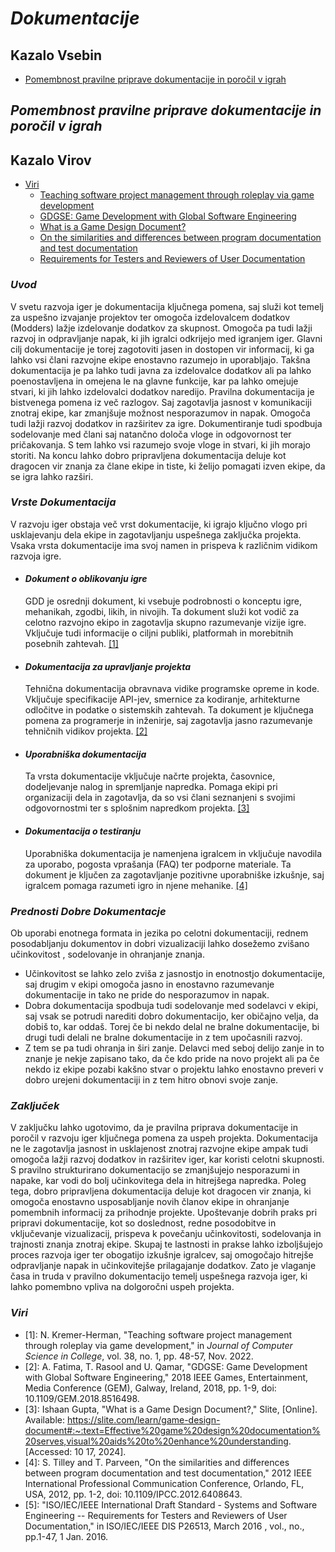 # ***Dokumentacije***
## Kazalo Vsebin
* [Pomembnost pravilne priprave dokumentacije in poročil v igrah](#pomembnost-pravilne-priprave-dokumentacije-in-poročil-v-igrah)
## ***Pomembnost pravilne priprave dokumentacije in poročil v igrah***
## Kazalo Virov
* [Viri](#viri)
  * [Teaching software project management through roleplay via game development](#ref1)
  * [GDGSE: Game Development with Global Software Engineering](#ref2)
  * [What is a Game Design Document?](#ref3)
  * [On the similarities and differences between program documentation and test documentation](#ref4)
  * [Requirements for Testers and Reviewers of User Documentation](#ref5)
### ***Uvod***
V svetu razvoja iger je dokumentacija ključnega pomena, saj služi kot temelj za uspešno izvajanje projektov ter omogoča izdelovalcem dodatkov (Modders) lažje izdelovanje dodatkov za skupnost. Omogoča pa tudi lažji razvoj in odpravljanje napak, ki jih igralci odkrijejo med igranjem iger. Glavni cilj dokumentacije je torej zagotoviti jasen in dostopen vir informacij, ki ga lahko vsi člani razvojne ekipe enostavno razumejo in uporabljajo. Takšna dokumentacija je pa lahko tudi javna za izdelovalce dodatkov ali pa lahko poenostavljena in omejena le na glavne funkcije, kar pa lahko omejuje stvari, ki jih lahko izdelovalci dodatkov naredijo.
Pravilna dokumentacija je bistvenega pomena iz več razlogov. Saj zagotavlja jasnost v komunikaciji znotraj ekipe, kar zmanjšuje možnost nesporazumov in napak. Omogoča tudi lažji razvoj dodatkov in razširitev za igre. Dokumentiranje tudi spodbuja sodelovanje med člani saj natančno določa vloge in odgovornost ter pričakovanja. S tem lahko vsi razumejo svoje vloge in stvari, ki jih morajo storiti. Na koncu lahko dobro pripravljena dokumentacija deluje kot dragocen vir znanja za člane ekipe in tiste, ki želijo pomagati izven ekipe, da se igra lahko razširi. 
### ***Vrste Dokumentacija***
V razvoju iger obstaja več vrst dokumentacije, ki igrajo ključno vlogo pri usklajevanju dela ekipe in zagotavljanju uspešnega zaključka projekta. Vsaka vrsta dokumentacije ima svoj namen in prispeva k različnim vidikom razvoja igre.
+ #### ***Dokument o oblikovanju igre***
  GDD je osrednji dokument, ki vsebuje podrobnosti o konceptu igre, mehanikah, zgodbi, likih, in nivojih. Ta dokument služi kot vodič za celotno razvojno ekipo in zagotavlja skupno razumevanje vizije igre. Vključuje tudi informacije o ciljni publiki, platformah in morebitnih posebnih zahtevah. [[1]](#ref1)
+ #### ***Dokumentacija za upravljanje projekta***
  Tehnična dokumentacija obravnava vidike programske opreme in kode. Vključuje specifikacije API-jev, smernice za kodiranje, arhitekturne odločitve in podatke o sistemskih zahtevah. Ta dokument je ključnega pomena za programerje in inženirje, saj zagotavlja jasno razumevanje tehničnih vidikov projekta. [[2]](#ref2)
+ #### ***Uporabniška dokumentacija***
  Ta vrsta dokumentacije vključuje načrte projekta, časovnice, dodeljevanje nalog in spremljanje napredka. Pomaga ekipi pri organizaciji dela in zagotavlja, da so vsi člani seznanjeni s svojimi odgovornostmi ter s splošnim napredkom projekta. [[3]](#ref3)
+ #### ***Dokumentacija o testiranju***
  Uporabniška dokumentacija je namenjena igralcem in vključuje navodila za uporabo, pogosta vprašanja (FAQ) ter podporne materiale. Ta dokument je ključen za zagotavljanje pozitivne uporabniške izkušnje, saj igralcem pomaga razumeti igro in njene mehanike. [[4]](#ref4)
### ***Prednosti Dobre Dokumentacje***
Ob uporabi enotnega formata in jezika po celotni dokumentaciji, rednem posodabljanju dokumentov in dobri vizualizaciji lahko dosežemo zvišano učinkovitost , sodelovanje in ohranjanje znanja.
+ Učinkovitost se lahko zelo zviša z jasnostjo in enotnostjo dokumentacije, saj drugim v ekipi omogoča jasno in enostavno razumevanje dokumentacije in tako ne pride do nesporazumov in napak.
+ Dobra dokumentacija spodbuja tudi sodelovanje med sodelavci v ekipi, saj vsak se potrudi narediti dobro dokumentacijo, ker običajno velja, da dobiš to, kar oddaš. Torej če bi nekdo delal ne bralne dokumentacije, bi drugi tudi delali ne bralne dokumentacije in z tem upočasnili razvoj.
+ Z tem se pa tudi ohranja in širi zanje. Delavci med seboj delijo zanje in to znanje je nekje zapisano tako, da če kdo pride na novo projekt ali pa če nekdo iz ekipe pozabi kakšno stvar o projektu lahko enostavno preveri v dobro urejeni dokumentaciji in z tem hitro obnovi svoje zanje. 
### ***Zaključek***
V zaključku lahko ugotovimo, da je pravilna priprava dokumentacije in poročil v razvoju iger ključnega pomena za uspeh projekta. Dokumentacija ne le zagotavlja jasnost in usklajenost znotraj razvojne ekipe ampak tudi omogoča lažji razvoj dodatkov in razširitev iger, kar koristi celotni skupnosti. S pravilno strukturirano dokumentacijo se zmanjšujejo nesporazumi in napake, kar vodi do bolj učinkovitega dela in hitrejšega napredka.
Poleg tega, dobro pripravljena dokumentacija deluje kot dragocen vir znanja, ki omogoča enostavno usposabljanje novih članov ekipe in ohranjanje pomembnih informacij za prihodnje projekte. Upoštevanje dobrih praks pri pripravi dokumentacije, kot so doslednost, redne posodobitve in vključevanje vizualizacij, prispeva k povečanju učinkovitosti, sodelovanja in trajnosti znanja znotraj ekipe.
Skupaj te lastnosti in prakse lahko izboljšujejo proces razvoja iger ter obogatijo izkušnje igralcev, saj omogočajo hitrejše odpravljanje napak in učinkovitejše prilagajanje dodatkov. Zato je vlaganje časa in truda v pravilno dokumentacijo temelj uspešnega razvoja iger, ki lahko pomembno vpliva na dolgoročni uspeh projekta.
### ***Viri***
* <a id="ref1"></a>[1]: N. Kremer-Herman, "Teaching software project management through roleplay via game development," in *Journal of Computer Science in College*, vol. 38, no. 1, pp. 48-57, Nov. 2022.
* <a id="ref2"></a>[2]: A. Fatima, T. Rasool and U. Qamar, "GDGSE: Game Development with Global Software Engineering," 2018 IEEE Games, Entertainment, Media Conference (GEM), Galway, Ireland, 2018, pp. 1-9, doi: 10.1109/GEM.2018.8516498.
* <a id="ref3"></a>[3]: Ishaan Gupta, "What is a Game Design Document?," Slite, [Online]. Available: https://slite.com/learn/game-design-document#:~:text=Effective%20game%20design%20documentation%20serves,visual%20aids%20to%20enhance%20understanding. [Accessed: 10 17, 2024].
* <a id="ref4"></a>[4]: S. Tilley and T. Parveen, "On the similarities and differences between program documentation and test documentation," 2012 IEEE International Professional Communication Conference, Orlando, FL, USA, 2012, pp. 1-2, doi: 10.1109/IPCC.2012.6408643.
* <a id="ref5"></a>[5]: "ISO/IEC/IEEE International Draft Standard - Systems and Software Engineering -- Requirements for Testers and Reviewers of User Documentation," in ISO/IEC/IEEE DIS P26513, March 2016 , vol., no., pp.1-47, 1 Jan. 2016.